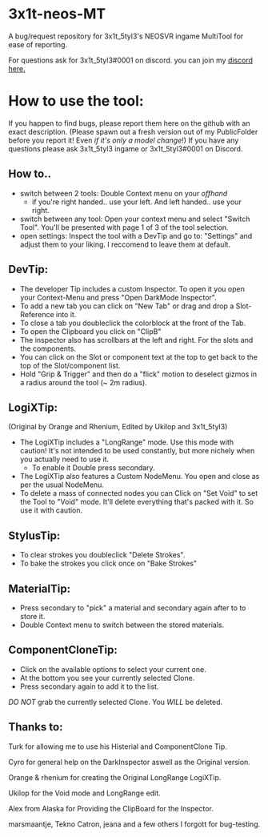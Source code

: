 # 3x1t-neos-MT
A bug/request repository for 3x1t_5tyl3's NEOSVR ingame MultiTool for ease of reporting.

For questions ask for 3x1t_5tyl3#0001 on discord. you can join my [discord here.](https://discord.com/invite/exitian)

# How to use the tool:

If you happen to find bugs, please report them here on the github with an exact description. (Please spawn out a fresh version out of my PublicFolder before you report it! Even *if it's only a model change*!)
If you have any questions please ask 3x1t_5tyl3 ingame or 3x1t_5tyl3#0001 on Discord.

## How to..
 - switch between 2 tools: Double Context menu on your *offhand*
   - if you're right handed.. use your left. And left handed.. use your right.
 - switch between any tool: Open your context menu and select "Switch Tool". You'll be presented with page 1 of 3 of the tool selection.
 - open settings: Inspect the tool with a DevTip and go to: "Settings" and adjust them to your liking. I reccomend to leave them at default.

## DevTip:
 - The developer Tip includes a custom Inspector. To open it you open your Context-Menu and press "Open DarkMode Inspector".
 - To add a new tab you can click on "New Tab" or drag and drop a Slot-Reference into it.
 - To close a tab you doubleclick the colorblock at the front of the Tab.
 - To open the Clipboard you click on "ClipB"
 - The inspector also has scrollbars at the left and right. For the slots and the components.
 - You can click on the Slot or component text at the top to get back to the top of the Slot/component list.
 - Hold "Grip & Trigger" and then do a "flick" motion to deselect gizmos in a radius around the tool (~ 2m radius).

## LogiXTip: 
 (Original by Orange and Rhenium, Edited by Ukilop and 3x1t_5tyl3)
 - The LogiXTip includes a "LongRange" mode. Use this mode with caution! It's not intended to be used constantly, but more nichely when you actually need to use it.
   - To enable it Double press secondary.
 - The LogiXTip also features a Custom NodeMenu. You open and close as per the usual NodeMenu.
 - To delete a mass of connected nodes you can Click on "Set Void" to set the Tool to "Void" mode. It'll delete everything that's packed with it. So use it with caution.

## StylusTip:
  - To clear strokes you doubleclick "Delete Strokes".
  - To bake the strokes you click once on "Bake Strokes"

## MaterialTip:
  - Press secondary to "pick" a material and secondary again after to to store it.
  - Double Context menu to switch between the stored materials.

## ComponentCloneTip:
  - Click on the available options to select your current one.
  - At the bottom you see your currently selected Clone.
  - Press secondary again to add it to the list.

*DO NOT* grab the currently selected Clone. You *WILL* be deleted.

## Thanks to:
Turk for allowing me to use his Histerial and ComponentClone Tip.

Cyro for general help on the DarkInspector aswell as the Original version.

Orange & rhenium for creating the Original LongRange LogiXTip.

Ukilop for the Void mode and LongRange edit.

Alex from Alaska for Providing the ClipBoard for the Inspector.

marsmaantje, Tekno Catron, jeana and a few others I forgott for bug-testing.
